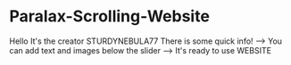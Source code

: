 # Paralax-Scrolling-Website

Hello It's the creator STURDYNEBULA77
There is some quick info!
--> You can add text and images below the slider
--> It's ready to use WEBSITE
